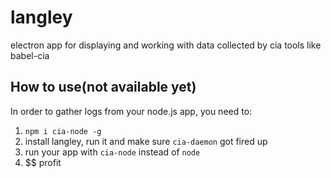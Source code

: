 # langley
electron app for displaying and working with data collected by cia tools like babel-cia


## How to use(not available yet)

In order to gather logs from your node.js app, you need to:
1. `npm i cia-node -g`
2. install langley, run it and make sure `cia-daemon` got fired up
3. run your app with `cia-node` instead of `node`
4. $$ profit
